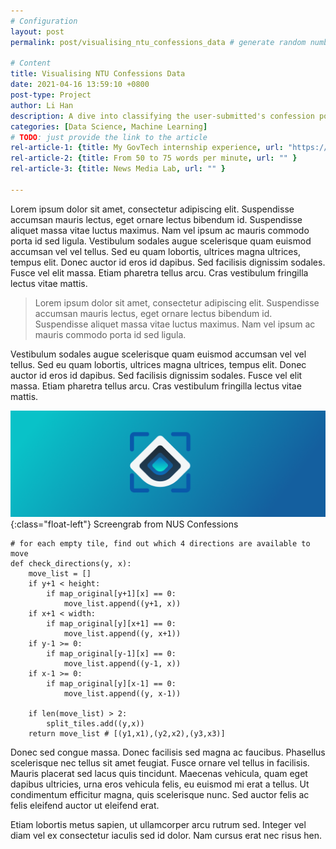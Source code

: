 ```yaml
---
# Configuration
layout: post
permalink: post/visualising_ntu_confessions_data # generate random number?

# Content
title: Visualising NTU Confessions Data
date: 2021-04-16 13:59:10 +0800
post-type: Project
author: Li Han
description: A dive into classifying the user-submitted's confession posts found on the NTU Confessions website
categories: [Data Science, Machine Learning]
# TODO: just provide the link to the article
rel-article-1: {title: My GovTech internship experience, url: "https://google.com"}
rel-article-2: {title: From 50 to 75 words per minute, url: "" }
rel-article-3: {title: News Media Lab, url: "" }

---
```


Lorem ipsum dolor sit amet, consectetur adipiscing elit. Suspendisse accumsan mauris lectus, eget ornare lectus bibendum id. Suspendisse aliquet massa vitae luctus maximus. Nam vel ipsum ac mauris commodo porta id sed ligula. Vestibulum sodales augue scelerisque quam euismod accumsan vel vel tellus. Sed eu quam lobortis, ultrices magna ultrices, tempus elit. Donec auctor id eros id dapibus. Sed facilisis dignissim sodales. Fusce vel elit massa. Etiam pharetra tellus arcu. Cras vestibulum fringilla lectus vitae mattis.

> Lorem ipsum dolor sit amet, consectetur adipiscing elit. Suspendisse accumsan mauris lectus, eget ornare lectus bibendum id. Suspendisse aliquet massa vitae luctus maximus. Nam vel ipsum ac mauris commodo porta id sed ligula.

Vestibulum sodales augue scelerisque quam euismod accumsan vel vel tellus. Sed eu quam lobortis, ultrices magna ultrices, tempus elit. Donec auctor id eros id dapibus. Sed facilisis dignissim sodales. Fusce vel elit massa. Etiam pharetra tellus arcu. Cras vestibulum fringilla lectus vitae mattis.

![Drag Racing](/assets/Group2.png){:class="float-left"}
Screengrab from NUS Confessions

```
# for each empty tile, find out which 4 directions are available to move
def check_directions(y, x):
    move_list = []
    if y+1 < height:
        if map_original[y+1][x] == 0:
            move_list.append((y+1, x))
    if x+1 < width:
        if map_original[y][x+1] == 0:
            move_list.append((y, x+1))
    if y-1 >= 0:
        if map_original[y-1][x] == 0:
            move_list.append((y-1, x))
    if x-1 >= 0:
        if map_original[y][x-1] == 0:
            move_list.append((y, x-1))
    
    if len(move_list) > 2:
        split_tiles.add((y,x))
    return move_list # [(y1,x1),(y2,x2),(y3,x3)]
```

Donec sed congue massa. Donec facilisis sed magna ac faucibus. Phasellus scelerisque nec tellus sit amet feugiat. Fusce ornare vel tellus in facilisis. Mauris placerat sed lacus quis tincidunt. Maecenas vehicula, quam eget dapibus ultricies, urna eros vehicula felis, eu euismod mi erat a tellus. Ut condimentum efficitur magna, quis scelerisque nunc. Sed auctor felis ac felis eleifend auctor ut eleifend erat.

Etiam lobortis metus sapien, ut ullamcorper arcu rutrum sed. Integer vel diam vel ex consectetur iaculis sed id dolor. Nam cursus erat nec risus hen.